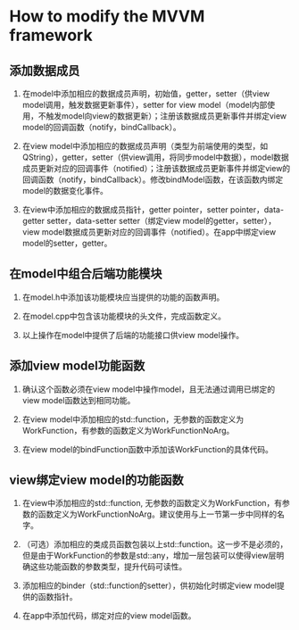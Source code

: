 # How to modify the MVVM framework

## 添加数据成员

1. 在model中添加相应的数据成员声明，初始值，getter，setter（供view model调用，触发数据更新事件），setter for view model（model内部使用，不触发model向view的数据更新）；注册该数据成员更新事件并绑定view model的回调函数（notify，bindCallback）。

2. 在view model中添加相应的数据成员声明（类型为前端使用的类型，如QString），getter，setter（供view调用，将同步model中数据），model数据成员更新对应的回调事件（notified）；注册该数据成员更新事件并绑定view的回调函数（notify，bindCallback）。修改bindModel函数，在该函数内绑定model的数据变化事件。

3. 在view中添加相应的数据成员指针，getter pointer，setter pointer，data-getter setter，data-setter setter（绑定view model的getter，setter），view model数据成员更新对应的回调事件（notified）。在app中绑定view model的setter，getter。

## 在model中组合后端功能模块

1. 在model.h中添加该功能模块应当提供的功能的函数声明。

2. 在model.cpp中包含该功能模块的头文件，完成函数定义。

3. 以上操作在model中提供了后端的功能接口供view model操作。

## 添加view model功能函数

1. 确认这个函数必须在view model中操作model，且无法通过调用已绑定的view model函数达到相同功能。

2. 在view model中添加相应的std::function，无参数的函数定义为WorkFunction，有参数的函数定义为WorkFunctionNoArg。

3. 在view model的bindFunction函数中添加该WorkFunction的具体代码。

## view绑定view model的功能函数

1. 在view中添加相应的std::function, 无参数的函数定义为WorkFunction，有参数的函数定义为WorkFunctionNoArg。建议使用与上一节第一步中同样的名字。

2. （可选）添加相应的类成员函数包装以上std::function。这一步不是必须的，但是由于WorkFunction的参数是std::any，增加一层包装可以使得view层明确这些功能函数的参数类型，提升代码可读性。

3. 添加相应的binder（std::function的setter），供初始化时绑定view model提供的函数指针。

4. 在app中添加代码，绑定对应的view model函数。
